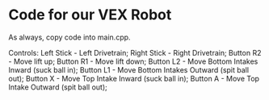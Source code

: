 # Code for our VEX Robot
As always, copy code into main.cpp.

Controls:
Left Stick - Left Drivetrain;
Right Stick - Right Drivetrain;
Button R2 - Move lift up;
Button R1 - Move lift down;
Button L2 - Move Bottom Intakes Inward (suck ball in);
Button L1 - Move Bottom Intakes Outward (spit ball out);
Button X - Move Top Intake Inward (suck ball in);
Button A - Move Top Intake Outward (spit ball out);



